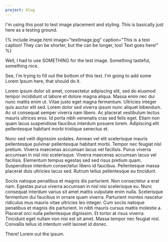 ```yaml
---
project: blog 
---
```

I'm using this post to test image placement and styling. This is basically just here as a testing ground.

{% include image.html image="testImage.jpg" caption="This is a test caption! They can be shorter, but the can be longer, too! Text goes here!" %}

Well, I had to use SOMETHING for the test image. Something tasteful, something nice.

See, I'm trying to fill out the bottom of this text. I'm going to add some Lorem Ipsum here, that should do it.

Lorem ipsum dolor sit amet, consectetur adipiscing elit, sed do eiusmod tempor incididunt ut labore et dolore magna aliqua. Massa enim nec dui nunc mattis enim ut. Vitae justo eget magna fermentum. Ultricies integer quis auctor elit sed. Lorem dolor sed viverra ipsum nunc aliquet bibendum. Ac ut consequat semper viverra nam libero. Ac placerat vestibulum lectus mauris ultrices eros. Id porta nibh venenatis cras sed felis eget. Etiam non quam lacus suspendisse faucibus interdum posuere lorem. Adipiscing elit pellentesque habitant morbi tristique senectus et.

Nunc sed velit dignissim sodales. Aenean vel elit scelerisque mauris pellentesque pulvinar pellentesque habitant morbi. Tempor nec feugiat nisl pretium. Viverra maecenas accumsan lacus vel facilisis. Purus viverra accumsan in nisl nisi scelerisque. Viverra maecenas accumsan lacus vel facilisis. Elementum tempus egestas sed sed risus pretium quam. Suspendisse interdum consectetur libero id faucibus. Pellentesque massa placerat duis ultricies lacus sed. Rutrum tellus pellentesque eu tincidunt.

Sociis natoque penatibus et magnis dis parturient. Non consectetur a erat nam. Egestas purus viverra accumsan in nisl nisi scelerisque eu. Nunc consequat interdum varius sit amet mattis vulputate enim nulla. Scelerisque fermentum dui faucibus in ornare quam viverra. Parturient montes nascetur ridiculus mus mauris vitae ultricies leo integer. Cum sociis natoque penatibus et magnis dis parturient. In nibh mauris cursus mattis molestie a. Placerat orci nulla pellentesque dignissim. Et tortor at risus viverra. Tincidunt eget nullam non nisi est sit amet. Massa tempor nec feugiat nisl. Convallis tellus id interdum velit laoreet id donec.

There! Lorem out the ipsum.
